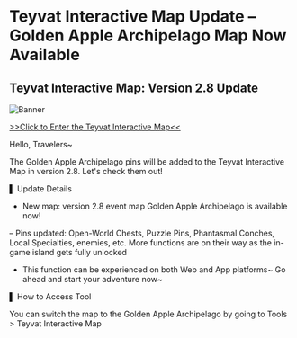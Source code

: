 # Teyvat Interactive Map Update – Golden Apple Archipelago Map Now Available
## Teyvat Interactive Map: Version 2.8 Update
![Banner](https://sdk.hoyoverse.com/upload/announcement/2022/07/13/2e7f802770ee753297458b71c7ace673_6087174612151107621.jpg)

[>>Click to Enter the Teyvat Interactive Map<<](https://act.hoyolab.com/ys/app/interactive-map/index.html?utm_source=ingame&utm_medium=notice#/map/12)

Hello, Travelers~

The Golden Apple Archipelago pins will be added to the Teyvat Interactive Map in version 2.8. Let's check them out!

▌ Update Details

- New map: version 2.8 event map Golden Apple Archipelago is available now!

– Pins updated: Open-World Chests, Puzzle Pins, Phantasmal Conches, Local Specialties, enemies, etc. More functions are on their way as the in-game island gets fully unlocked

* This function can be experienced on both Web and App platforms~ Go ahead and start your adventure now~

▌ How to Access Tool

You can switch the map to the Golden Apple Archipelago by going to Tools > Teyvat Interactive Map

